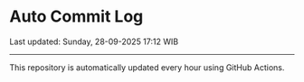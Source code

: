 # Auto Commit Log

Last updated: Sunday, 28-09-2025 17:12 WIB

---

This repository is automatically updated every hour using GitHub Actions.
